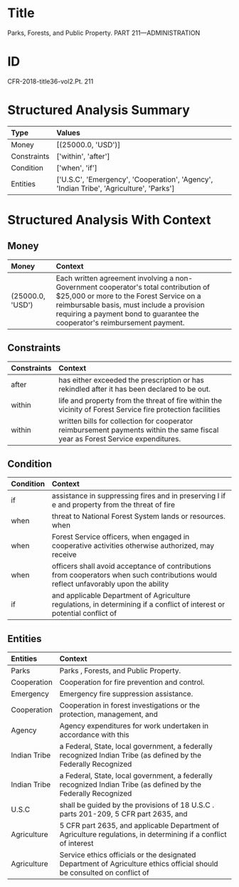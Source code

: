 # Title

 Parks, Forests, and Public Property. PART 211—ADMINISTRATION


# ID

 CFR-2018-title36-vol2.Pt. 211


# Structured Analysis Summary

| Type        | Values                                                                                  |
|:------------|:----------------------------------------------------------------------------------------|
| Money       | [(25000.0, 'USD')]                                                                      |
| Constraints | ['within', 'after']                                                                     |
| Condition   | ['when', 'if']                                                                          |
| Entities    | ['U.S.C', 'Emergency', 'Cooperation', 'Agency', 'Indian Tribe', 'Agriculture', 'Parks'] |


# Structured Analysis With Context

 


## Money

| Money            | Context                                                                                                                                                                                                                                                    |
|:-----------------|:-----------------------------------------------------------------------------------------------------------------------------------------------------------------------------------------------------------------------------------------------------------|
| (25000.0, 'USD') | Each written agreement involving a non-Government cooperator's total contribution of $25,000 or more to the Forest Service on a reimbursable basis, must include a provision requiring a payment bond to guarantee the cooperator's reimbursement payment. |


## Constraints

| Constraints   | Context                                                                                                                         |
|:--------------|:--------------------------------------------------------------------------------------------------------------------------------|
| after         | has either exceeded the prescription or has rekindled after  it has been declared to be out.                                    |
| within        | life and property from the threat of fire within the vicinity of Forest Service fire protection facilities                      |
| within        | written bills for collection for cooperator reimbursement payments within  the same fiscal year as Forest Service expenditures. |


## Condition

| Condition   | Context                                                                                                                              |
|:------------|:-------------------------------------------------------------------------------------------------------------------------------------|
| if          | assistance in suppressing fires and in preserving l if e and property from the threat of fire                                        |
| when        | threat to National Forest System lands or resources. when                                                                            |
| when        | Forest Service officers,  when engaged in cooperative activities otherwise authorized, may receive                                   |
| when        | officers shall avoid acceptance of contributions from cooperators when such contributions would reflect unfavorably upon the ability |
| if          | and applicable Department of Agriculture regulations, in determining if a conflict of interest or potential conflict of              |


## Entities

| Entities     | Context                                                                                                                 |
|:-------------|:------------------------------------------------------------------------------------------------------------------------|
| Parks        | Parks , Forests, and Public Property.                                                                                   |
| Cooperation  | Cooperation  for fire prevention and control.                                                                           |
| Emergency    | Emergency  fire suppression assistance.                                                                                 |
| Cooperation  | Cooperation in forest investigations or the protection, management, and                                                 |
| Agency       | Agency expenditures for work undertaken in accordance with this                                                         |
| Indian Tribe | a Federal, State, local government, a federally recognized Indian Tribe  (as defined by the Federally Recognized        |
| Indian Tribe | a Federal, State, local government, a federally recognized Indian Tribe  (as defined by the Federally Recognized        |
| U.S.C        | shall be guided by the provisions of 18 U.S.C . parts 201-209, 5 CFR part 2635, and                                     |
| Agriculture  | 5 CFR part 2635, and applicable Department of Agriculture regulations, in determining if a conflict of interest         |
| Agriculture  | Service ethics officials or the designated Department of Agriculture ethics official should be consulted on conflict of |


